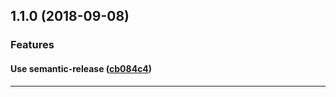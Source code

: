## 1.1.0 (2018-09-08)

### Features


#### Use semantic-release ([cb084c4](https://github.com/sealsystems/node-profiling/commit/cb084c4))



---
